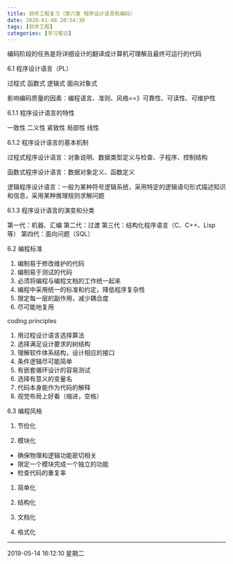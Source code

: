 ```yaml
---
title: 软件工程复习（第六章 程序设计语言和编码）
date: 2020-01-08 20:54:30
tags: [软件工程]
categories: [学习笔记]
---
```


 编码阶段的任务是将详细设计的翻译成计算机可理解且最终可运行的代码

<!--more-->

6.1 程序设计语言（PL）

过程式
函数式
逻辑式
面向对象式

影响编码质量的因素：编程语言、准则、风格==》可靠性、可读性、可维护性

6.1.1 程序设计语言的特性

一致性
二义性
紧致性
局部性
线性

6.1.2 程序设计语言的基本机制

过程式程序设计语言：对象说明、数据类型定义与检查、子程序、控制结构

函数式程序设计语言：数据对象定义、函数定义

逻辑程序设计语言：一般为某种符号逻辑系统，采用特定的逻辑语句形式描述知识和信息，采用某种推理规则求解问题

6.1.3 程序设计语言的演变和分类

第一代：机器、汇编
第二代：过渡
第三代：结构化程序语言（C、C++、Lisp等）
第四代：面向问题（SQL）

6.2 编程标准

1. 编制易于修改维护的代码
1. 编制易于测试的代码
1. 必须将编程与编程文档的工作统一起来
1. 编程中采用统一的标准和约定，降低程序复杂性
1. 限定每一层的副作用，减少耦合度
1. 尽可能地复用

coding principles

1. 用过程设计语言选择算法
1. 选择满足设计要求的树结构
1. 理解软件体系结构，设计相应的接口
1. 条件逻辑尽可能简单
1. 有嵌套循环设计的容易测试
1. 选择有意义的变量名
1. 代码本身能作为代码的解释
1. 视觉布局上好看（缩进，空格）

6.3 编程风格

1. 节俭化


1. 模块化

- 确保物理和逻辑功能密切相关
- 限定一个模块完成一个独立的功能
- 检查代码的重复率

1. 简单化


1. 结构化


1. 文档化


1. 格式化



------------

2019-05-14 16:12:10 星期二